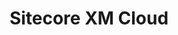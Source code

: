 ---
title: 'Sitecore XM Cloud'
description: 'Get started with Sitecore XM Cloud with the tutorials series'
hasSubPageNav: true
hasInPageNav: false
pageType: childoverview
productLogo: 'XMCloud'
---